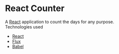React Counter
================
A [React][1] application to count the days for any purpose.           
Technologies used
 - [React][1]
 - [Flux][2]
 - [Babel][3]








[1]: http://facebook.github.io/react/
[2]: http://facebook.github.io/flux/
[3]: https://babeljs.io